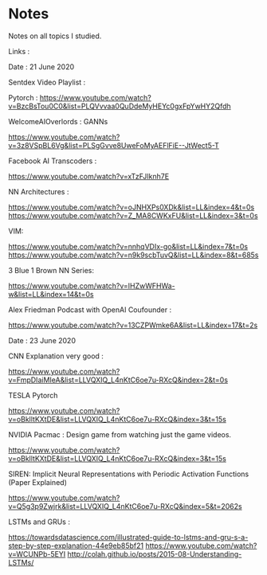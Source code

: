 # Notes
Notes on all topics I studied.

Links :

Date : 21 June 2020

Sentdex Video Playlist :

Pytorch : 
https://www.youtube.com/watch?v=BzcBsTou0C0&list=PLQVvvaa0QuDdeMyHEYc0gxFpYwHY2Qfdh


WelcomeAIOverlords : GANNs

https://www.youtube.com/watch?v=3z8VSpBL6Vg&list=PLSgGvve8UweFoMyAEFlFiE--JtWect5-T


Facebook AI Transcoders :

https://www.youtube.com/watch?v=xTzFJIknh7E


NN Architectures :

https://www.youtube.com/watch?v=oJNHXPs0XDk&list=LL&index=4&t=0s
https://www.youtube.com/watch?v=Z_MA8CWKxFU&list=LL&index=3&t=0s



VIM:

https://www.youtube.com/watch?v=nnhqVDIx-go&list=LL&index=7&t=0s
https://www.youtube.com/watch?v=n9k9scbTuvQ&list=LL&index=8&t=685s


3 Blue 1 Brown NN Series:

https://www.youtube.com/watch?v=IHZwWFHWa-w&list=LL&index=14&t=0s


Alex Friedman Podcast with OpenAI Coufounder :

https://www.youtube.com/watch?v=13CZPWmke6A&list=LL&index=17&t=2s


Date : 23 June 2020

CNN Explanation very good :

https://www.youtube.com/watch?v=FmpDIaiMIeA&list=LLVQXIQ_L4nKtC6oe7u-RXcQ&index=2&t=0s

TESLA Pytorch 

https://www.youtube.com/watch?v=oBklltKXtDE&list=LLVQXIQ_L4nKtC6oe7u-RXcQ&index=3&t=15s


NVIDIA Pacmac : Design game from watching just the game videos.

https://www.youtube.com/watch?v=oBklltKXtDE&list=LLVQXIQ_L4nKtC6oe7u-RXcQ&index=3&t=15s


SIREN: Implicit Neural Representations with Periodic Activation Functions (Paper Explained)

https://www.youtube.com/watch?v=Q5g3p9Zwjrk&list=LLVQXIQ_L4nKtC6oe7u-RXcQ&index=5&t=2062s


LSTMs and GRUs :

https://towardsdatascience.com/illustrated-guide-to-lstms-and-gru-s-a-step-by-step-explanation-44e9eb85bf21
https://www.youtube.com/watch?v=WCUNPb-5EYI
http://colah.github.io/posts/2015-08-Understanding-LSTMs/

